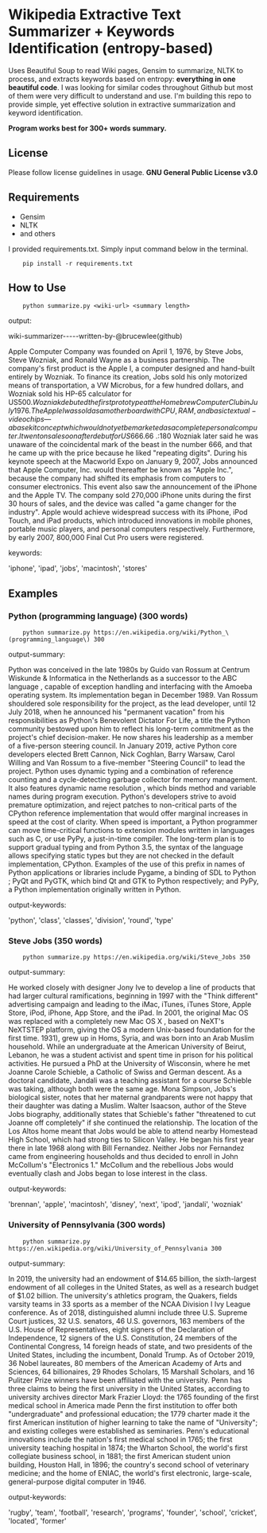 # Wikipedia Extractive Text Summarizer + Keywords Identification (entropy-based)
Uses Beautiful Soup to read Wiki pages, Gensim to summarize, NLTK to process, and extracts keywords based on entropy: **everything in one beautiful code**. I was looking for similar codes throughout Github but most of them were very difficult to understand and use. I'm building this repo to provide simple, yet effective solution in extractive summarization and keyword identification.

**Program works best for 300+ words summary.**

## License
Please follow license guidelines in usage. **GNU General Public License v3.0**

## Requirements
- Gensim
- NLTK
- and others 
  
I provided requirements.txt. Simply input command below in the terminal.
```
    pip install -r requirements.txt
```

## How to Use
``` 
    python summarize.py <wiki-url> <summary length>
```
output:

wiki-summarizer-----written-by-@brucewlee(github)

Apple Computer Company was founded on April 1, 1976, by Steve Jobs, Steve Wozniak, and Ronald Wayne as a business partnership. The company's first product is the Apple I, a computer designed and hand-built entirely by Wozniak. To finance its creation, Jobs sold his only motorized means of transportation, a VW Microbus, for a few hundred dollars, and Wozniak sold his HP-65 calculator for US$500 . Wozniak debuted the first prototype at the Homebrew Computer Club in July 1976. The Apple I was sold as a motherboard with CPU, RAM, and basic textual-video chips—a base kit concept which would not yet be marketed as a complete personal computer. It went on sale soon after debut for US$666.66 .:180 Wozniak later said he was unaware of the coincidental mark of the beast in the number 666, and that he came up with the price because he liked "repeating digits". During his keynote speech at the Macworld Expo on January 9, 2007, Jobs announced that Apple Computer, Inc. would thereafter be known as "Apple Inc.", because the company had shifted its emphasis from computers to consumer electronics. This event also saw the announcement of the iPhone and the Apple TV. The company sold 270,000 iPhone units during the first 30 hours of sales, and the device was called "a game changer for the industry". Apple would achieve widespread success with its iPhone, iPod Touch, and iPad products, which introduced innovations in mobile phones, portable music players, and personal computers respectively. Furthermore, by early 2007, 800,000 Final Cut Pro users were registered.

keywords:

'iphone', 'ipad', 'jobs', 'macintosh', 'stores'


## Examples
### Python (programming language) (300 words)
```
    python summarize.py https://en.wikipedia.org/wiki/Python_\(programming_language\) 300
```
output-summary:

Python was conceived in the late 1980s by Guido van Rossum at Centrum Wiskunde & Informatica  in the Netherlands as a successor to the ABC language , capable of exception handling and interfacing with the Amoeba operating system. Its implementation began in December 1989. Van Rossum shouldered sole responsibility for the project, as the lead developer, until 12 July 2018, when he announced his "permanent vacation" from his responsibilities as Python's Benevolent Dictator For Life, a title the Python community bestowed upon him to reflect his long-term commitment as the project's chief decision-maker. He now shares his leadership as a member of a five-person steering council. In January 2019, active Python core developers elected Brett Cannon, Nick Coghlan, Barry Warsaw, Carol Willing and Van Rossum to a five-member "Steering Council" to lead the project. Python uses dynamic typing and a combination of reference counting and a cycle-detecting garbage collector for memory management. It also features dynamic name resolution , which binds method and variable names during program execution. Python's developers strive to avoid premature optimization, and reject patches to non-critical parts of the CPython reference implementation that would offer marginal increases in speed at the cost of clarity. When speed is important, a Python programmer can move time-critical functions to extension modules written in languages such as C, or use PyPy, a just-in-time compiler. The long-term plan is to support gradual typing and from Python 3.5, the syntax of the language allows specifying static types but they are not checked in the default implementation, CPython. Examples of the use of this prefix in names of Python applications or libraries include Pygame, a binding of SDL to Python ; PyQt and PyGTK, which bind Qt and GTK to Python respectively; and PyPy, a Python implementation originally written in Python.

output-keywords:

'python', 'class', 'classes', 'division', 'round', 'type'


### Steve Jobs (350 words)
```
    python summarize.py https://en.wikipedia.org/wiki/Steve_Jobs 350
```
output-summary:

He worked closely with designer Jony Ive to develop a line of products that had larger cultural ramifications, beginning in 1997 with the "Think different" advertising campaign and leading to the iMac, iTunes, iTunes Store, Apple Store, iPod, iPhone, App Store, and the iPad. In 2001, the original Mac OS was replaced with a completely new Mac OS X , based on NeXT's NeXTSTEP platform, giving the OS a modern Unix-based foundation for the first time. 1931), grew up in Homs, Syria, and was born into an Arab Muslim household. While an undergraduate at the American University of Beirut, Lebanon, he was a student activist and spent time in prison for his political activities. He pursued a PhD at the University of Wisconsin, where he met Joanne Carole Schieble, a Catholic of Swiss and German descent. As a doctoral candidate, Jandali was a teaching assistant for a course Schieble was taking, although both were the same age. Mona Simpson, Jobs's biological sister, notes that her maternal grandparents were not happy that their daughter was dating a Muslim. Walter Isaacson, author of the Steve Jobs biography, additionally states that Schieble's father "threatened to cut Joanne off completely" if she continued the relationship. The location of the Los Altos home meant that Jobs would be able to attend nearby Homestead High School, which had strong ties to Silicon Valley. He began his first year there in late 1968 along with Bill Fernandez.  Neither Jobs nor Fernandez  came from engineering households and thus decided to enroll in John McCollum's "Electronics 1." McCollum and the rebellious Jobs  would eventually clash and Jobs began to lose interest in the class.

output-keywords:

'brennan', 'apple', 'macintosh', 'disney', 'next', 'ipod', 'jandali', 'wozniak'


### University of Pennsylvania (300 words)
```
    python summarize.py https://en.wikipedia.org/wiki/University_of_Pennsylvania 300
```
output-summary:

In 2019, the university had an endowment of $14.65 billion, the sixth-largest endowment of all colleges in the United States, as well as a research budget of $1.02 billion. The university's athletics program, the Quakers, fields varsity teams in 33 sports as a member of the NCAA Division I Ivy League conference.
As of 2018, distinguished alumni include three U.S. Supreme Court justices, 32 U.S. senators, 46 U.S. governors, 163 members of the U.S. House of Representatives, eight signers of the Declaration of Independence, 12 signers of the U.S. Constitution, 24 members of the Continental Congress, 14 foreign heads of state, and two presidents of the United States, including the incumbent, Donald Trump. As of October 2019, 36 Nobel laureates, 80 members of the American Academy of Arts and Sciences, 64 billionaires, 29 Rhodes Scholars, 15 Marshall Scholars, and 16 Pulitzer Prize winners have been affiliated with the university. Penn has three claims to being the first university in the United States, according to university archives director Mark Frazier Lloyd: the 1765 founding of the first medical school in America made Penn the first institution to offer both "undergraduate" and professional education; the 1779 charter made it the first American institution of higher learning to take the name of "University"; and existing colleges were established as seminaries. Penn's educational innovations include the nation's first medical school in 1765; the first university teaching hospital in 1874; the Wharton School, the world's first collegiate business school, in 1881; the first American student union building, Houston Hall, in 1896; the country's second school of veterinary medicine; and the home of ENIAC, the world's first electronic, large-scale, general-purpose digital computer in 1946.

output-keywords:

'rugby', 'team', 'football', 'research', 'programs', 'founder', 'school', 'cricket', 'located', 'former'
